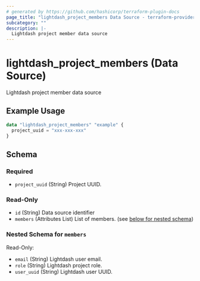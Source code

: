```yaml
---
# generated by https://github.com/hashicorp/terraform-plugin-docs
page_title: "lightdash_project_members Data Source - terraform-provider-lightdash"
subcategory: ""
description: |-
  Lightdash project member data source
---
```


# lightdash_project_members (Data Source)

Lightdash project member data source

## Example Usage

```terraform
data "lightdash_project_members" "example" {
  project_uuid = "xxx-xxx-xxx"
}
```

<!-- schema generated by tfplugindocs -->
## Schema

### Required

- `project_uuid` (String) Project UUID.

### Read-Only

- `id` (String) Data source identifier
- `members` (Attributes List) List of members. (see [below for nested schema](#nestedatt--members))

<a id="nestedatt--members"></a>
### Nested Schema for `members`

Read-Only:

- `email` (String) Lightdash user email.
- `role` (String) Lightdash project role.
- `user_uuid` (String) Lightdash user UUID.
